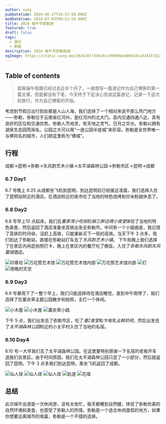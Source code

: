 ```yaml
---
author: suny
pubDatetime: 2024-06-27T10:57:59.000Z
modDatetime: 2024-07-03T09:52:59.000Z
title: 2024 端午节弥勒游
featured: true
draft: false
tags:
  - 游记
  - 弥勒
description: 2024 端午节弥勒旅游
ogImage: https://static.suny.me/2024/07/d38c8ccd9d99be489d18ca3343f151c6.jpg
---
```


## Table of contents

> 距离端午假期已经过去近半个月了，一直想写一篇游记作为自己博客的第一篇文章，但是都没有下笔，今天终于下定决心完成这篇游记，记录一下这次的旅行，作为自己博客的开始。

考虑到节假日出行到处都是人山人海，我们选择了一个相对来说不那么热门地方——弥勒，弥勒位于云南省红河州，是红河州的北大门。县内交通四通八达，具有良好的区位和交通优势。弥勒人杰地灵，有天地之灵气，日月之华光。弥勒以拥有湖泉生态园而闻名，公园之大可以用“一座公园半座城”来形容。弥勒是全世界唯一与佛同名的城市，人们把这里称为“佛城”。


## 行程

成都->昆明->弥勒->东风韵艺术小镇->太平湖森林公园->弥勒市区->昆明->成都

### 6.7 Day1

6.7 号晚上 8:25 从成都坐飞机到昆明，到达昆明后已经接近凌晨，我们选择入住了昆明站附近的酒店，在酒店附近的夜市吃了当地的特色烧烤和炒米粉就休息了。

### 6.8 Day2

6.8 号早上10 点起床，我们去*董家湾小吃街*的*椒三胖边境小食堂*体验了当地的特色美食，然后返回了酒店准备坐高铁出发去弥勒市。中间有一个小插曲是，我记错了高铁的时间😅，没赶上高铁，只能重新买下一班的高铁。当天下午 3 点多，我们到达了弥勒站，直接在弥勒站打车去了*东风韵艺术小镇*。
下午和晚上我们选择了在景区内闲逛拍照打卡，晚上在景区内的餐厅吃了晚饭，入住了*弥勒东风韵东风藝宿*酒店。


![印章坊](https://static.suny.me/2024/07/bfa510a218a8705cde1c9bfd23a5e54c.jpg)
![万花筒艺术馆](https://static.suny.me/2024/07/d4c90dd97f90013e4fa365aeb8857f27.jpg)
![万花筒艺术馆内部](https://static.suny.me/2024/07/13fde4515531939718a9b7226b170726.jpg)
![万花筒艺术馆内部](https://static.suny.me/2024/07/d38c8ccd9d99be489d18ca3343f151c6.jpg)
![灯](https://static.suny.me/2024/07/84b6b9bf20efd2085a15c636fc13ff23.jpg)
![傍晚的天空](https://static.suny.me/2024/07/0932b37da83074fd484c6dd0dc8d067a.jpg)

### 6.9 Day3

6.9 号暴雨下了一整个早上，我们只能选择待在酒店睡觉，直到中午雨停了，我们选择了在薰衣草主题公园散步和拍照，主打一个休闲。

![小木屋](https://static.suny.me/2024/07/18f2a74cf7c0c9a4d81c3b488fe97a3f.jpg)
![小木屋](https://static.suny.me/2024/07/4706d63e86d87fc550c25ba6693af5da.jpg)
![薰衣草小路](https://static.suny.me/2024/07/95c834791a870d62570c4ce34b849b3e.jpg)

下午 5 点，我们出发去了弥勒市区，吃了*潘2食堂*和*乍甸乳业鲜奶吧*，然后出发去了*太平湖森林公园*附近的小太平村入住了当地的名宿。

### 6.10 Day4

6.10 号一大早我们去了太平湖森林公园。在这里要特别感谢一下名宿的老板开车送我们去景区。由于时间原因，我们在太平湖森林公园只逛了一小部分，然后就返回了昆明。下午 3 点多我们到达昆明，乘坐飞机返回了成都。

![仙人球](https://static.suny.me/2024/07/789bc7daeafb58596849a03c6d717aee.jpg)
![仙人球](https://static.suny.me/2024/07/b7648de103653e7ddcfabb5ce865210b.jpg)
![仙人球](https://static.suny.me/2024/07/9f95196e1c7363e0a201348bce845be0.jpg)
![轨道](https://static.suny.me/2024/07/9b335f033bf6681c808693a8fcc2e8e3.jpg)
![花墙](https://static.suny.me/2024/07/a472f311746fb2e1f27ea3ecc105eef0.jpg)

## 总结

此次端午出游是一次休闲游，没有太匆忙，每天都睡到自然醒，体验了弥勒优美的自然环境和美食，也感受了弥勒人的热情。弥勒是一个适合休闲度假的地方，如果你想要远离城市的喧嚣，弥勒是一个不错的选择。
